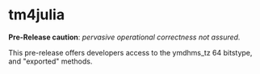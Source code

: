 tm4julia
========

**Pre-Release caution**: *pervasive operational correctness not assured.*

This pre-release offers developers access to the ymdhms_tz 64 bitstype, and "exported" methods.





